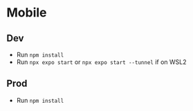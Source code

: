 # Mobile

## Dev

* Run `npm install`
* Run `npx expo start` or `npx expo start --tunnel` if on WSL2

## Prod

* Run `npm install`